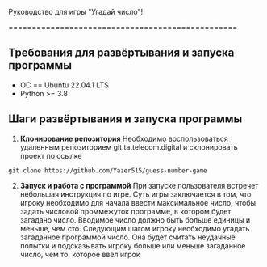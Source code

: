 Руководство для игры "Угадай число"!

=================================================

## Требования для развёртывания и запуска программы

* ОС == Ubuntu 22.04.1 LTS
* Python >= 3.8

## Шаги развёртывания и запуска программы

1. **Клонирование репозитория** 
Необходимо воспользоваться удаленным репозиторием git.tattelecom.digital и склонировать проект по ссылке 
```
git clone https://github.com/Yazer515/guess-number-game
```
2. **Запуск и работа с программой**
При запуске пользователя встречет небольшая инструкция по игре. Суть игры заключается в том, что игроку необходимо для начала ввести максимальное число, чтобы задать числовой проммежуток программе, в котором будет загадано число. Вводимое число должно быть больше единицы и меньше, чем сто. Следующим шагом игроку необходимо угадать загаданное программой число. Она будет считать неудачные попытки и подсказывать игроку больше или меньше загаданное число, чем то, которое ввёл игрок
